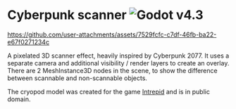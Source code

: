 # Cyberpunk scanner ![Godot v4.3](https://img.shields.io/badge/godot-v4.3-%23478cbf)

https://github.com/user-attachments/assets/7529fcfc-c7df-46fb-ba22-e67f0271234c

A pixelated 3D scanner effect, heavily inspired by Cyberpunk 2077. It uses a separate camera and additional visibility / render layers to create an overlay. There are 2 MeshInstance3D nodes in the scene, to show the difference between scannable and non-scannable objects.

The cryopod model was created for the game [Intrepid](https://github.com/miskatonicstudio/intrepid) and is in public domain.
